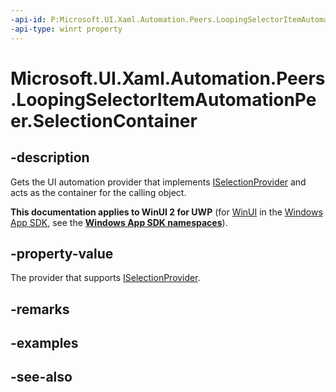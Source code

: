 ```yaml
---
-api-id: P:Microsoft.UI.Xaml.Automation.Peers.LoopingSelectorItemAutomationPeer.SelectionContainer
-api-type: winrt property
---
```


<!-- Property syntax
public Windows.UI.Xaml.Automation.Provider.IRawElementProviderSimple SelectionContainer { get; }
-->

# Microsoft.UI.Xaml.Automation.Peers.LoopingSelectorItemAutomationPeer.SelectionContainer

## -description
Gets the UI automation provider that implements [ISelectionProvider](../microsoft.ui.xaml.automation.provider/iselectionprovider.md) and acts as the container for the calling object.

**This documentation applies to WinUI 2 for UWP** (for [WinUI](/windows/apps/winui/winui3/) in the [Windows App SDK](/windows/apps/windows-app-sdk/), see the **[Windows App SDK namespaces](/windows/windows-app-sdk/api/winrt/)**).

## -property-value
The provider that supports [ISelectionProvider](../microsoft.ui.xaml.automation.provider/iselectionprovider.md).

## -remarks

## -examples

## -see-also
